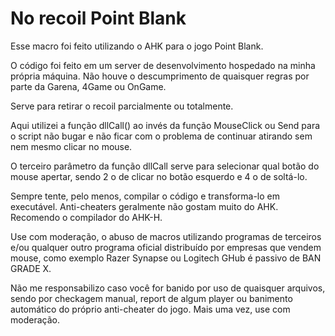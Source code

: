 # No recoil Point Blank

Esse macro foi feito utilizando o AHK para o jogo Point Blank.

O código foi feito em um server de desenvolvimento hospedado na minha própria máquina. Não houve o descumprimento de quaisquer regras por parte da Garena, 4Game ou OnGame.

Serve para retirar o recoil parcialmente ou totalmente.

Aqui utilizei a função dllCall() ao invés da função MouseClick ou Send para o script não bugar e não ficar com o problema de continuar atirando sem nem mesmo clicar no mouse.

O terceiro parâmetro da função dllCall serve para selecionar qual botão do mouse apertar, sendo 2 o de clicar no botão esquerdo e 4 o de soltá-lo.

Sempre tente, pelo menos, compilar o código e transforma-lo em executável. Anti-cheaters geralmente não gostam muito do AHK. Recomendo o compilador do AHK-H.

Use com moderação, o abuso de macros utilizando programas de terceiros e/ou qualquer outro programa oficial distribuído por empresas que vendem mouse, como exemplo Razer Synapse ou Logitech GHub é passivo de BAN GRADE X.

Não me responsabilizo caso você for banido por uso de quaisquer arquivos, sendo por checkagem manual, report de algum player ou banimento automático do próprio anti-cheater do jogo. Mais uma vez, use com moderação.
